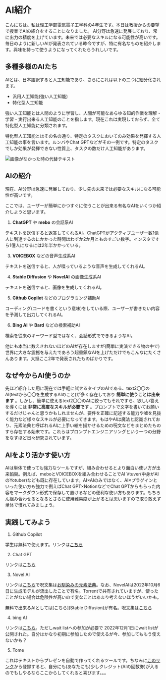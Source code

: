 # AI紹介

こんにちは。私は理工学部電気電子工学科の4年生です。本日は教授からの要望で授業でAIの紹介をすることになりました。
AI分野は急速に発展しており、常に出力の精度を上げています。未来では必要なスキルになる可能性が高いです。
毎日のように新しいAIが発表されている昨今ですが、特に有名なものを紹介します。興味を持って使うようになってくれたらうれしいです。

## 多種多様のAIたち

AIとは、日本語訳すると人工知能であり、さらにこれは以下の二つに細分化されます。

* 汎用人工知能(強い人工知能)
* 特化型人工知能

強い人工知能とは人間のように学習し、人間が可能なあらゆる知的作業を理解・学習・実行出来る人工知能のことを指します。現在これは実現しておらず、全て特化型人工知能に分類されます。

特化型人工知能とはその名の通り、特定のタスクにおいてのみ効果を発揮する人工知能の事を言います。ルンバやChat GPTなどがその一例です。特定のタスクでしか効果が発揮できない性質上、タスクの数だけ人工知能があります。

![画像がなかった時の代替テキスト](https://yukimaru77.github.io/practice/授業用/AI.jpg)

## AIの紹介

現在、AI分野は急速に発展しており、少し先の未来では必要なスキルになる可能性が高いです。

ここでは、ユーザーが簡単にかつすぐに使うことが出来る有名なAIをいくつか紹介しようと思います。

1. __ChatGPT__ や __mebo__ の会話系AI

テキストを送信すると返答してくれるAI。ChatGPTがアクティブユーザー数1億人に到達するのにかかった時間はわずか2か月とものすごい数字。インスタですら1億人になるには2年半かかっている。

3. __VOICEBOX__ などの音声生成系AI

テキストを送信すると、人が喋っているような音声を生成してくれるAI。

4. __Stable Diffusion__ や __NovelAI__ の画像生成系AI

テキストを送信すると、画像を生成してくれるAI。

5. __Github Copilot__ などのプログラミング補助AI

コーディング(コードを書くという意味)をしている際、ユーザーが書きたい内容を予測して出力してくれるAI。

6. __Bing AI__ や __Bard__ などの検索補助AI

検索を従来のキーワード型ではなく、会話形式でできるようなAI。

他にも本当に数えきれないほどのAIが存在しますが(簡単に実演できる物の中で)世界に大きな震撼を与えたであろう超重鎮なAIを上げただけでもこんなにたくさんあります。大抵ここ2年で発表されたものばかりです。

## なぜ今からAI使うのか

先ほど紹介した用に現在では手軽に試せるタイプのAIである、text2〇〇のAI(textから〇〇を生成するAIのこと)が多く存在しており __簡単に使うことは出来ます__ 。しかし、簡単に使えるtext2〇〇のAIに絞ってもそれですら、欲しい答えを導くには __非常に高度なスキルが必要です__ 。プロンプトで文字を書いてお願いするだけじゃんと思うかもしれませんが、要件を正確に記述する能力や嘘を見抜く能力など様々なスキルが必要になってきます。もはやAIは魔法と認識されており、元素法典と呼ばれるAIに上手い絵を描かせるための呪文などをまとめたものすら存在する始末です。これらはプロンプトエンジニアリングという一つの分野をなすほど日々研究されています。

## AIをより活かす使い方

AIは単体で使っても強力なツールですが、組み合わせるとより面白い使い方が出来餡巣。例えば、meboとVOICEBOXを組み合わせることでAI Vtuver(中身がAIのYotuber)なども既に存在しています。AI×AIのみではなく、AI×プラグインといった使い方も強力で例えばChat GPT×NotionなどでChat GPTからもらった内容をマークダウン形式で保存して置けるなどの便利な使い方もあります。もちろん組み合わせるとなるとさらに使用難易度が上がるとは思いますので取り敢えず単体で慣れてみましょう。

## 実践してみよう

1. Github Copilot

学生は無料で使えます。リンクは[こちら](https://qiita.com/SNQ-2001/items/796dc5e794ac3f57a945)

2. Chat GPT

リンクは[こちら](https://openai.com/blog/chatgpt)

3. Novel AI

リンクは[こちら](https://novelai.net/login)で呪文集は[お馴染みの元素法典](https://baskmedia.jp/novelai-code-of-the-elements1/)。なお、NovelAIは2022年10月6日に生成モデルが流出したことで有名。Torrentで共有されていますが、使ったことがない場合は危険性が高いので変なことはあまり考えないほうがいいかも。

無料で出来るAIとしては[こちら](Stable Diffusion)が有名。呪文集は[こちら](https://civitai.com/)

4.  bing AI

リンクは[こちら](https://www.bing.com/new)。ただしwait listへの参加が必要で	2022年12月1日にwait listが公開された。自分はかなり初期に参加したので使えるが今、参加してももう使えないかも？

5. Tome 
  
これはテキストからプレゼンを自動で作ってくれるツールです。ちなみに[このリンク](https://tome.app/invite/yukimidaifuku715gmailcom-clfxpkfnq3heg429k1z6md0ie)から登録すると、自分にも(あなたにも)少しクレジット(AIの回数券)が入るのでもしやるならここからしてくれると喜びます。。。